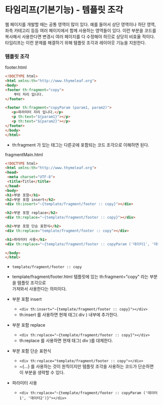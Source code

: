 
# 타임리프(기본기능) - 템플릿 조각

웹 페이지를 개발할 때는 공통 영역이 많이 있다.
예를 들어서 상단 영역이나 하단 영역, 좌측 카테고리 등등 여러 페이지에서 함께 사용하는 영역들이 있다.
이런 부분을 코드를 복사해서 사용한다면 변경시 여러 페이지를 다 수정해야 하므로 상당히 비효율 적이다.
타임리프는 이런 문제를 해결하기 위해 템플릿 조각과 레이아웃 기능을 지원한다.

### 템플릿 조각

footer.html

```html
<!DOCTYPE html>
<html xmlns:th="http://www.thymeleaf.org">
<body>
<footer th:fragment="copy">
    푸터 자리 입니다.
</footer>

<footer th:fragment="copyParam (param1, param2)">
   <p>파라미터 자리 입니다.</p>
   <p th:text="${param1}"></p>
   <p th:text="${param2}"></p>
</footer>
</body>
</html>
```

- th:fragment 가 있는 태그는 다른곳에 포함되는 코드 조각으로 이해하면 된다.


fragmentMain.html

```html
<!DOCTYPE html>
<html xmlns:th="http://www.thymeleaf.org">
<head>
 <meta charset="UTF-8">
 <title>Title</title>
</head>
<body>
<h1>부분 포함</h1>
<h2>부분 포함 insert</h2>
<div th:insert="~{template/fragment/footer :: copy}"></div>

<h2>부분 포함 replace</h2>
<div th:replace="~{template/fragment/footer :: copy}"></div>

<h2>부분 포함 단순 표현식</h2>
<div th:replace="template/fragment/footer :: copy"></div>

<h1>파라미터 사용</h1>
<div th:replace="~{template/fragment/footer :: copyParam ('데이터1', '데이터2')}"></div>

</body>
</html>
```

- ```template/fragment/footer :: copy```
- template/fragment/footer.html 템플릿에 있는 th:fragment="copy" 라는 부분을 템플릿 조각으로  
  가져와서 사용한다는 의미이다.

- 부분 포함 insert
  - ```<div th:insert="~{template/fragment/footer :: copy}"></div>```
  - th:insert 를 사용하면 현재 태그( div ) 내부에 추가한다.
- 부분 포함 replace
  - ```<div th:replace="~{template/fragment/footer :: copy}"></div>```
  - th:replace 를 사용하면 현재 태그( div )를 대체한다.
- 부분 포함 단순 표현식
  - ```<div th:replace="template/fragment/footer :: copy"></div>```
  - ~{...} 를 사용하는 것이 원칙이지만 템플릿 조각을 사용하는 코드가 단순하면 이 부분을 생략할 수 있다.
- 파라미터 사용
  - ```<div th:replace="~{template/fragment/footer :: copyParam ('데이터1', '데이터2')}"></div>```


